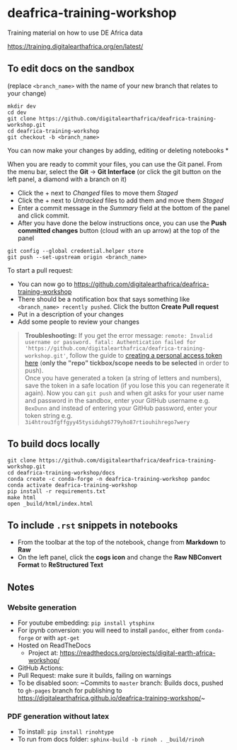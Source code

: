 # deafrica-training-workshop
Training material on how to use DE Africa data

https://training.digitalearthafrica.org/en/latest/

## To edit docs on the sandbox
(replace `<branch_name>` with the name of your new branch that relates to your change)
```
mkdir dev
cd dev
git clone https://github.com/digitalearthafrica/deafrica-training-workshop.git
cd deafrica-training-workshop
git checkout -b <branch_name>
```
You can now make your changes by adding, editing or deleting notebooks
* 

When you are ready to commit your files, you can use the Git panel.
From the menu bar, select the **Git** -> **Git Interface** (or click the git button on the left panel, a diamond with a branch on it)
* Click the + next to _Changed_ files to move them  _Staged_
* Click the + next to _Untracked_ files to add them and move them  _Staged_
* Enter a commit message in the _Summary_ field at the bottom of the panel and click commit.
* After you have done the below instructions once, you can use the **Push committed changes** button (cloud with an up arrow) at the top of the panel

```
git config --global credential.helper store
git push --set-upstream origin <branch_name>
```
To start a pull request:
* You can now go to https://github.com/digitalearthafrica/deafrica-training-workshop
* There should be a notification box that says something like `<branch_name> recently pushed`. Click the button **Create Pull request**
* Put in a description of your changes
* Add some people to review your changes

> **Troubleshooting:** If you get the error message: 
`remote: Invalid username or password.
fatal: Authentication failed for 'https://github.com/digitalearthafrica/deafrica-training-workshop.git'`, 
follow the guide to [creating a personal access token here](https://help.github.com/en/github/authenticating-to-github/creating-a-personal-access-token-for-the-command-line) (**only the "repo" tickbox/scope needs to be selected** in order to push).  
Once you have generated a token (a string of letters and numbers), save the token in a safe location (if you lose this you can regenerate it again). Now you can `git push` and when git asks for your user name and password in the sandbox, enter your GitHub username e.g. `BexDunn` and instead of entering your GitHub password, enter your token string e.g. `3i4htrou3fgffgyy45tysiduhg6779yho87rtiouhihrego7wery`

## To build docs locally
```
git clone https://github.com/digitalearthafrica/deafrica-training-workshop.git
cd deafrica-training-workshop/docs
conda create -c conda-forge -n deafrica-training-workshop pandoc
conda activate deafrica-training-workshop
pip install -r requirements.txt
make html
open _build/html/index.html
```

## To include `.rst` snippets in notebooks
* From the toolbar at the top of the notebook, change from **Markdown** to **Raw**
* On the left panel, click the **cogs icon** and change the **Raw NBConvert Format** to **ReStructured Text** 

## Notes
### Website generation
* For youtube embedding: `pip install ytsphinx`
* For ipynb conversion: you will need to install `pandoc`, either from `conda-forge` or with `apt-get`
* Hosted on ReadTheDocs
  * Project at: https://readthedocs.org/projects/digital-earth-africa-workshop/
* 	GitHub Actions:
  * Pull Request: make sure it builds, failing on warnings
  * To be disabled soon: ~Commits to `master` branch: Builds docs, pushed to `gh-pages` branch for publishing to https://digitalearthafrica.github.io/deafrica-training-workshop/~

### PDF generation without latex
* To install: `pip install rinohtype`
* To run from docs folder: `sphinx-build -b rinoh . _build/rinoh`
